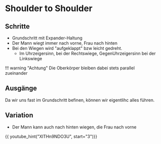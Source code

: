 
# Shoulder to Shoulder

## Schritte

- Grundschritt mit Expander-Haltung
- Der Mann wiegt immer nach vorne, Frau nach hinten
- Bei den Wiegen wird "aufgeklappt" bzw leicht gedreht.
  - Im Uhrzeigersinn, bei der Rechtswiege, GegenUhrzeigersinn bei der Linkswiege

!!! warning "Achtung"
    Die Oberkörper bleiben dabei stets parallel zueinander

## Ausgänge

Da wir uns fast im Grundschritt befinen, können wir eigentlihc alles führen.

## Variation

- Der Mann kann auch nach hinten wiegen, die Frau nach vorne

{{ youtube_hint("XlTHn9NDO3U", start="3")}}
